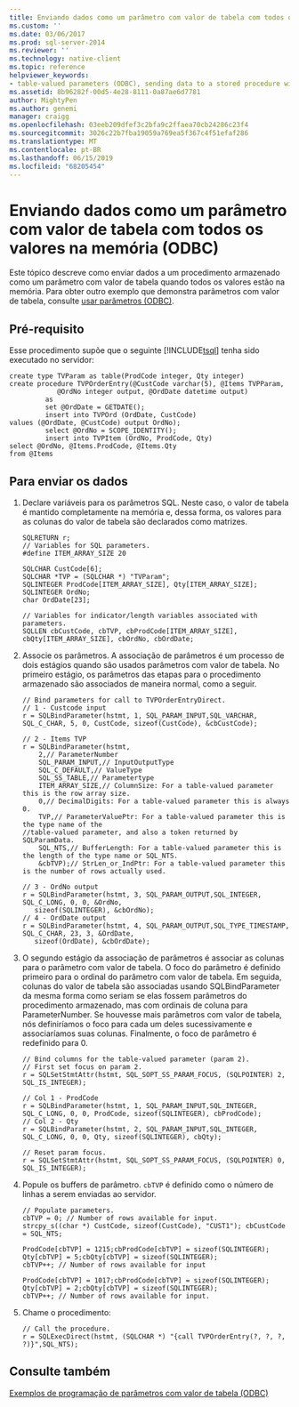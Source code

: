 ```yaml
---
title: Enviando dados como um parâmetro com valor de tabela com todos os valores na memória (ODBC) | Microsoft Docs
ms.custom: ''
ms.date: 03/06/2017
ms.prod: sql-server-2014
ms.reviewer: ''
ms.technology: native-client
ms.topic: reference
helpviewer_keywords:
- table-valued parameters (ODBC), sending data to a stored procedure with all values in memory
ms.assetid: 8b96282f-00d5-4e28-8111-0a87ae6d7781
author: MightyPen
ms.author: genemi
manager: craigg
ms.openlocfilehash: 03eeb209dfef3c2bfa9c2ffaea70cb24286c23f4
ms.sourcegitcommit: 3026c22b7fba19059a769ea5f367c4f51efaf286
ms.translationtype: MT
ms.contentlocale: pt-BR
ms.lasthandoff: 06/15/2019
ms.locfileid: "68205454"
---
```

# <a name="sending-data-as-a-table-valued-parameter-with-all-values-in-memory-odbc"></a>Enviando dados como um parâmetro com valor de tabela com todos os valores na memória (ODBC)
  Este tópico descreve como enviar dados a um procedimento armazenado como um parâmetro com valor de tabela quando todos os valores estão na memória. Para obter outro exemplo que demonstra parâmetros com valor de tabela, consulte [usar parâmetros &#40;ODBC&#41;](table-valued-parameters-odbc.md).  
  
## <a name="prerequisite"></a>Pré-requisito  
 Esse procedimento supõe que o seguinte [!INCLUDE[tsql](../../includes/tsql-md.md)] tenha sido executado no servidor:  
  
```  
create type TVParam as table(ProdCode integer, Qty integer)  
create procedure TVPOrderEntry(@CustCode varchar(5), @Items TVPParam,   
            @OrdNo integer output, @OrdDate datetime output)  
         as   
         set @OrdDate = GETDATE();  
         insert into TVPOrd (OrdDate, CustCode)   
values (@OrdDate, @CustCode) output OrdNo);   
         select @OrdNo = SCOPE_IDENTITY();   
         insert into TVPItem (OrdNo, ProdCode, Qty)  
select @OrdNo, @Items.ProdCode, @Items.Qty   
from @Items  
```  
  
## <a name="to-send-the-data"></a>Para enviar os dados  
  
1.  Declare variáveis para os parâmetros SQL. Neste caso, o valor de tabela é mantido completamente na memória e, dessa forma, os valores para as colunas do valor de tabela são declarados como matrizes.  
  
    ```  
    SQLRETURN r;  
    // Variables for SQL parameters.  
    #define ITEM_ARRAY_SIZE 20  
  
    SQLCHAR CustCode[6];  
    SQLCHAR *TVP = (SQLCHAR *) "TVParam";  
    SQLINTEGER ProdCode[ITEM_ARRAY_SIZE], Qty[ITEM_ARRAY_SIZE];  
    SQLINTEGER OrdNo;  
    char OrdDate[23];  
  
    // Variables for indicator/length variables associated with parameters.  
    SQLLEN cbCustCode, cbTVP, cbProdCode[ITEM_ARRAY_SIZE], cbQty[ITEM_ARRAY_SIZE], cbOrdNo, cbOrdDate;  
    ```  
  
2.  Associe os parâmetros. A associação de parâmetros é um processo de dois estágios quando são usados parâmetros com valor de tabela. No primeiro estágio, os parâmetros das etapas para o procedimento armazenado são associados de maneira normal, como a seguir.  
  
    ```  
    // Bind parameters for call to TVPOrderEntryDirect.  
    // 1 - Custcode input  
    r = SQLBindParameter(hstmt, 1, SQL_PARAM_INPUT,SQL_VARCHAR, SQL_C_CHAR, 5, 0, CustCode, sizeof(CustCode), &cbCustCode);  
  
    // 2 - Items TVP  
    r = SQLBindParameter(hstmt,   
        2,// ParameterNumber  
        SQL_PARAM_INPUT,// InputOutputType  
        SQL_C_DEFAULT,// ValueType   
        SQL_SS_TABLE,// Parametertype  
        ITEM_ARRAY_SIZE,// ColumnSize: For a table-valued parameter this is the row array size.  
        0,// DecimalDigits: For a table-valued parameter this is always 0.   
        TVP,// ParameterValuePtr: For a table-valued parameter this is the type name of the   
    //table-valued parameter, and also a token returned by SQLParamData.  
        SQL_NTS,// BufferLength: For a table-valued parameter this is the length of the type name or SQL_NTS.  
        &cbTVP);// StrLen_or_IndPtr: For a table-valued parameter this is the number of rows actually used.  
  
    // 3 - OrdNo output  
    r = SQLBindParameter(hstmt, 3, SQL_PARAM_OUTPUT,SQL_INTEGER, SQL_C_LONG, 0, 0, &OrdNo,  
       sizeof(SQLINTEGER), &cbOrdNo);  
    // 4 - OrdDate output  
    r = SQLBindParameter(hstmt, 4, SQL_PARAM_OUTPUT,SQL_TYPE_TIMESTAMP, SQL_C_CHAR, 23, 3, &OrdDate,   
       sizeof(OrdDate), &cbOrdDate);  
    ```  
  
3.  O segundo estágio da associação de parâmetros é associar as colunas para o parâmetro com valor de tabela. O foco do parâmetro é definido primeiro para o ordinal do parâmetro com valor de tabela. Em seguida, colunas do valor de tabela são associadas usando SQLBindParameter da mesma forma como seriam se elas fossem parâmetros do procedimento armazenado, mas com ordinais de coluna para ParameterNumber. Se houvesse mais parâmetros com valor de tabela, nós definiríamos o foco para cada um deles sucessivamente e associaríamos suas colunas. Finalmente, o foco de parâmetro é redefinido para 0.  
  
    ```  
    // Bind columns for the table-valued parameter (param 2).  
    // First set focus on param 2.  
    r = SQLSetStmtAttr(hstmt, SQL_SOPT_SS_PARAM_FOCUS, (SQLPOINTER) 2, SQL_IS_INTEGER);  
  
    // Col 1 - ProdCode  
    r = SQLBindParameter(hstmt, 1, SQL_PARAM_INPUT,SQL_INTEGER, SQL_C_LONG, 0, 0, ProdCode, sizeof(SQLINTEGER), cbProdCode);  
    // Col 2 - Qty  
    r = SQLBindParameter(hstmt, 2, SQL_PARAM_INPUT,SQL_INTEGER, SQL_C_LONG, 0, 0, Qty, sizeof(SQLINTEGER), cbQty);  
  
    // Reset param focus.  
    r = SQLSetStmtAttr(hstmt, SQL_SOPT_SS_PARAM_FOCUS, (SQLPOINTER) 0, SQL_IS_INTEGER);  
    ```  
  
4.  Popule os buffers de parâmetro. `cbTVP` é definido como o número de linhas a serem enviadas ao servidor.  
  
    ```  
    // Populate parameters.  
    cbTVP = 0; // Number of rows available for input.  
    strcpy_s((char *) CustCode, sizeof(CustCode), "CUST1"); cbCustCode = SQL_NTS;  
  
    ProdCode[cbTVP] = 1215;cbProdCode[cbTVP] = sizeof(SQLINTEGER);   
    Qty[cbTVP] = 5;cbQty[cbTVP] = sizeof(SQLINTEGER);   
    cbTVP++; // Number of rows available for input  
  
    ProdCode[cbTVP] = 1017;cbProdCode[cbTVP] = sizeof(SQLINTEGER);   
    Qty[cbTVP] = 2;cbQty[cbTVP] = sizeof(SQLINTEGER);   
    cbTVP++; // Number of rows available for input.  
    ```  
  
5.  Chame o procedimento:  
  
    ```  
    // Call the procedure.  
    r = SQLExecDirect(hstmt, (SQLCHAR *) "{call TVPOrderEntry(?, ?, ?, ?)}",SQL_NTS);  
    ```  
  
## <a name="see-also"></a>Consulte também  
 [Exemplos de programação de parâmetros com valor de tabela (ODBC)](../../database-engine/dev-guide/odbc-table-valued-parameter-programming-examples.md)  
  
  
